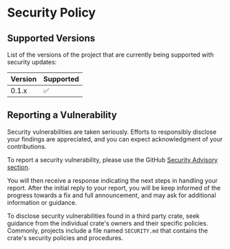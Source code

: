 # Security Policy

## Supported Versions

List of the versions of the project that are currently being supported with security updates:

| Version | Supported          |
| ------- | ------------------ |
| 0.1.x   | :white_check_mark: |

## Reporting a Vulnerability

Security vulnerabilities are taken seriously. Efforts to responsibly disclose your findings are appreciated, and you can expect acknowledgment of your contributions.

To report a security vulnerability, please use the GitHub [Security Advisory section](https://github.com/paperback-community/registry-manager/security/advisories).

You will then receive a response indicating the next steps in handling your report. After the initial reply to your report, you will be keep informed of the progress towards a fix and full announcement, and may ask for additional information or guidance.

To disclose security vulnerabilities found in a third party crate, seek guidance from the individual crate's owners and their specific policies. Commonly, projects include a file named `SECURITY.md` that contains the crate's security policies and procedures.
